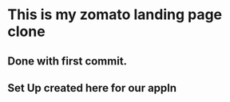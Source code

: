 # This is my zomato landing page clone
## Done with first commit.
## Set Up created here for our appln

